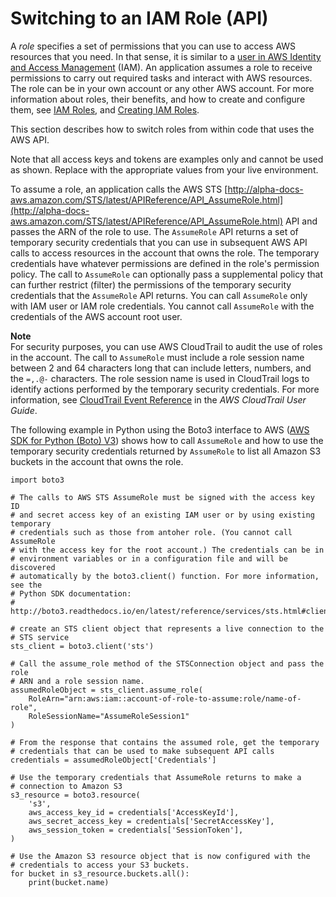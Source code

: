 # Switching to an IAM Role \(API\)<a name="id_roles_use_switch-role-api"></a>

A *role* specifies a set of permissions that you can use to access AWS resources that you need\. In that sense, it is similar to a [user in AWS Identity and Access Management](http://alpha-docs-aws.amazon.com/IAM/latest/UserGuide/id.html) \(IAM\)\. An application assumes a role to receive permissions to carry out required tasks and interact with AWS resources\. The role can be in your own account or any other AWS account\. For more information about roles, their benefits, and how to create and configure them, see [IAM Roles](id_roles.md), and [Creating IAM Roles](id_roles_create.md)\.

This section describes how to switch roles from within code that uses the AWS API\.

Note that all access keys and tokens are examples only and cannot be used as shown\. Replace with the appropriate values from your live environment\.

To assume a role, an application calls the AWS STS [http://alpha-docs-aws.amazon.com/STS/latest/APIReference/API_AssumeRole.html](http://alpha-docs-aws.amazon.com/STS/latest/APIReference/API_AssumeRole.html) API and passes the ARN of the role to use\. The `AssumeRole` API returns a set of temporary security credentials that you can use in subsequent AWS API calls to access resources in the account that owns the role\. The temporary credentials have whatever permissions are defined in the role's permission policy\. The call to `AssumeRole` can optionally pass a supplemental policy that can further restrict \(filter\) the permissions of the temporary security credentials that the `AssumeRole` API returns\. You can call `AssumeRole` only with IAM user or IAM role credentials\. You cannot call `AssumeRole` with the credentials of the AWS account root user\.

**Note**  
For security purposes, you can use AWS CloudTrail to audit the use of roles in the account\. The call to `AssumeRole` must include a role session name between 2 and 64 characters long that can include letters, numbers, and the `=,.@-` characters\. The role session name is used in CloudTrail logs to identify actions performed by the temporary security credentials\. For more information, see [CloudTrail Event Reference](http://alpha-docs-aws.amazon.com/awscloudtrail/latest/userguide/eventreference.html) in the *AWS CloudTrail User Guide*\.

The following example in Python using the Boto3 interface to AWS \([AWS SDK for Python \(Boto\) V3](https://aws.amazon.com/tools/)\) shows how to call `AssumeRole` and how to use the temporary security credentials returned by `AssumeRole` to list all Amazon S3 buckets in the account that owns the role\.

```
import boto3

# The calls to AWS STS AssumeRole must be signed with the access key ID
# and secret access key of an existing IAM user or by using existing temporary 
# credentials such as those from antoher role. (You cannot call AssumeRole 
# with the access key for the root account.) The credentials can be in 
# environment variables or in a configuration file and will be discovered 
# automatically by the boto3.client() function. For more information, see the 
# Python SDK documentation: 
# http://boto3.readthedocs.io/en/latest/reference/services/sts.html#client

# create an STS client object that represents a live connection to the 
# STS service
sts_client = boto3.client('sts')

# Call the assume_role method of the STSConnection object and pass the role
# ARN and a role session name.
assumedRoleObject = sts_client.assume_role(
    RoleArn="arn:aws:iam::account-of-role-to-assume:role/name-of-role",
    RoleSessionName="AssumeRoleSession1"
)

# From the response that contains the assumed role, get the temporary 
# credentials that can be used to make subsequent API calls
credentials = assumedRoleObject['Credentials']

# Use the temporary credentials that AssumeRole returns to make a 
# connection to Amazon S3  
s3_resource = boto3.resource(
    's3',
    aws_access_key_id = credentials['AccessKeyId'],
    aws_secret_access_key = credentials['SecretAccessKey'],
    aws_session_token = credentials['SessionToken'],
)

# Use the Amazon S3 resource object that is now configured with the 
# credentials to access your S3 buckets. 
for bucket in s3_resource.buckets.all():
    print(bucket.name)
```
